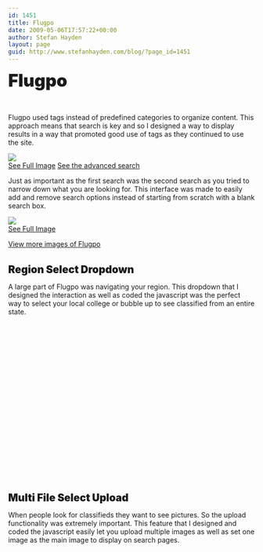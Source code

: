 ```yaml
---
id: 1451
title: Flugpo
date: 2009-05-06T17:57:22+00:00
author: Stefan Hayden
layout: page
guid: http://www.stefanhayden.com/blog/?page_id=1451
---
```

<style>
h2  {font-size:250%; font-weight:900; margin:0px 0px 15px 0px;}
h3  {font-size:150%; font-weight:900; margin:0px 0px 10px 0px;}
</style>

<h2>Flugpo</h2>
<br />
<p>Flugpo used tags instead of predefined categories to organize content. This approach means that search is key and so I designed a way to display results in a way that promoted good use of tags as they continued to use the site.</p>
<a href="/portfolio/flugpo/homepage3/search.png"><img src="/blog/wp-content/portfolio/flugpo/flugpo-search-detail.jpg" /><br /> See Full Image</a> 
<a href="/portfolio/flugpo/homepage3/homepage%20-%20logedin%20-%20advanced%20options.png" >See the advanced search</a>
<br />
<p>Just as important as the first search was the second search as you tried to narrow down what you are looking for. This interface was made to easily add and remove search options instead of starting from scratch with a blank search box.</p>
<a href="/portfolio/flugpo/homepage3/second%20search.png"><img src="/blog/wp-content/portfolio/flugpo/flugpo-second-search-detail.jpg" /><br />See Full Image</a>
<br />
<p><a href="/portfolio/flugpo/">View more images of Flugpo</a></p>
<br />
<h3>Region Select Dropdown</h3>
<p>A large part of Flugpo was navigating your region. This dropdown that I designed the interaction as well as coded the javascript was the perfect way to select your local college or bubble up to see classified from an entire state.</p>
<object width="425" height="344"><param name="movie" value="http://www.youtube.com/v/ijpNzjLY78I&hl=en&fs=1"></param><param name="allowFullScreen" value="true"></param><param name="allowscriptaccess" value="always"></param><embed src="http://www.youtube.com/v/ijpNzjLY78I&hl=en&fs=1" type="application/x-shockwave-flash" allowscriptaccess="always" allowfullscreen="true" width="425" height="344"></embed></object>
<br />
<h3>Multi File Select Upload</h3>
<p>When people look for classifieds they want to see pictures. So the upload functionality was extremely important. This feature that I designed and coded the javascript easily let you upload multiple images as well as set one image as the main image to display on search pages.</p>
<object width="425" height="344"><param name="movie" value="http://www.youtube.com/v/t_yyra7VISI&hl=en&fs=1"></param><param name="allowFullScreen" value="true"></param><param name="allowscriptaccess" value="always"></param><embed src="http://www.youtube.com/v/t_yyra7VISI&hl=en&fs=1" type="application/x-shockwave-flash" allowscriptaccess="always" allowfullscreen="true" width="425" height="344"></embed></object>
<br />
